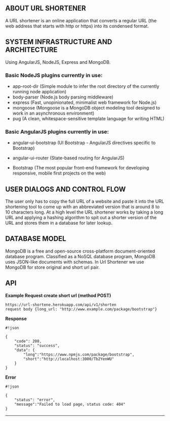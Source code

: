 ## ABOUT  URL SHORTENER

A URL shortener is an online application that converts a regular URL (the web address that starts with http or https)
into its condensed format.

## SYSTEM INFRASTRUCTURE AND ARCHITECTURE

Using AngularJS, NodeJS, Express and MongoDB.

### Basic NodeJS plugins currently in use:

* app-root-dir (Simple module to infer the root directory of the currently running node application)
* body-parser (Node.js body parsing middleware)
* express (Fast, unopinionated, minimalist web framework for Node.js)
* mongoose (Mongoose is a MongoDB object modeling tool designed to work in an asynchronous environment)
* pug (A clean, whitespace-sensitive template language for writing HTML)

### Basic AngularJS plugins currently in use:

* angular-ui-bootstrap (UI Bootstrap - AngularJS directives specific to Bootstrap)
* angular-ui-router (State-based routing for AngularJS)

* Bootstrap (The most popular front-end framework for developing responsive, mobile first projects on the web)

## USER DIALOGS AND CONTROL FLOW

The user only has to copy the full URL of a website and paste it into the URL shortening tool to come up with an abbreviated
version that is around 8 to 10 characters long.
At a high level the URL shortener works by taking a long URL and applying a hashing algorithm to spit out a shorter version of the URL
and stores them in a database for later lookup.

## DATABASE MODEL

MongoDB is a free and open-source cross-platform document-oriented database program.
Classified as a NoSQL database program, MongoDB uses JSON-like documents with schemas.
In Url Shortener we use MongoDB for store original and short url pair.

## API

**Example Request create short url (method POST)**

~~~~
https://url-shortene.herokuapp.com/api/v1/shorten
request body {long_url: "http://www.example.com/package/bootstrap"}
~~~~

**Response**

```
#!json

{
    "code": 200,
    "status": "success",
    "data": {
        "long":"https://www.npmjs.com/package/bootstrap",
        "short":"http://localhost:3000/Tb2YenWU"
    }
}
```

**Error**

```
#!json

{
    "status": "error",
    "message":"Failed to load page, status code: 404"
}
```
***

